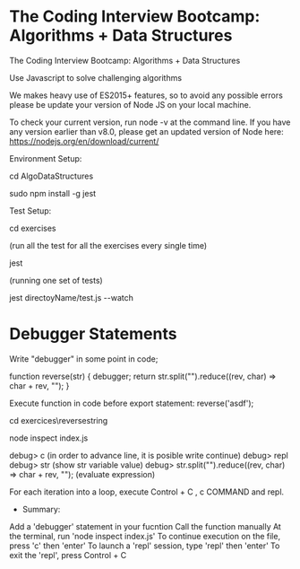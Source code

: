 # The Coding Interview Bootcamp: Algorithms + Data Structures

The Coding Interview Bootcamp: Algorithms + Data Structures


Use Javascript to solve challenging algorithms

We makes heavy use of ES2015+ features, so to avoid any possible errors please be update your version of Node JS on your local machine.

To check your current version, run node -v at the command line. If you have any version earlier than v8.0, please get an updated version of Node here: https://nodejs.org/en/download/current/

Environment Setup:

cd AlgoDataStructures

sudo npm install -g jest

Test Setup:

cd exercises

(run all the test for all the exercises every single time)

jest

(running one set of tests)

jest directoyName/test.js --watch

# Debugger Statements

Write "debugger" in some point in code;

function reverse(str) {
  debugger;
  return str.split("").reduce((rev, char) => char + rev, "");
}

Execute function in code before export statement:
reverse('asdf');


cd exercices\reversestring

node inspect index.js

debug> c (in order to advance line, it is posible write continue)
debug> repl
debug> str (show str variable value)
debug> str.split("").reduce((rev, char) => char + rev, "");  (evaluate expression)

For each iteration into a loop, execute Control + C , c COMMAND and repl.

- Summary:

Add a 'debugger' statement in your fucntion
Call the function manually
At the terminal, run 'node inspect index.js'
To continue execution on the file, press 'c' then 'enter'
To launch a 'repl' session, type 'repl' then 'enter'
To exit the 'repl', press Control + C
